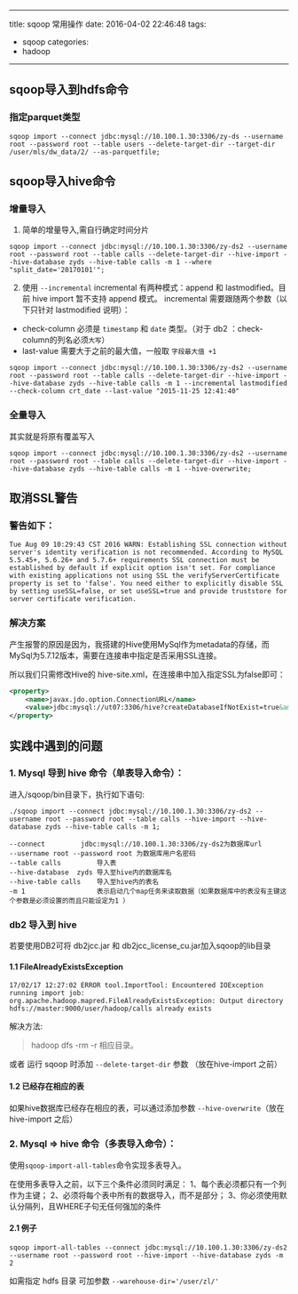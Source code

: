 
---
title: sqoop 常用操作
date: 2016-04-02 22:46:48
tags: 
  - sqoop
categories:
  - hadoop
---

## sqoop导入到hdfs命令
### 指定parquet类型

```
sqoop import --connect jdbc:mysql://10.100.1.30:3306/zy-ds --username root --password root --table users --delete-target-dir --target-dir /user/mls/dw_data/2/ --as-parquetfile;
```


## sqoop导入hive命令
### 增量导入
1. 简单的增量导入,需自行确定时间分片

```
sqoop import --connect jdbc:mysql://10.100.1.30:3306/zy-ds2 --username root --password root --table calls --delete-target-dir --hive-import --hive-database zyds --hive-table calls -m 1 --where "split_date='20170101'";
```

2. 使用 `--incremental` 
  incremental 有两种模式：append 和 lastmodified。目前 hive import 暂不支持 append 模式。
  incremental 需要跟随两个参数（以下只针对 lastmodified 说明）：
- check-column 必须是 `timestamp` 和 `date` 类型。（对于 db2 ：check-column的列名必须`大写`）
- last-value 需要大于之前的最大值，一般取 `字段最大值 +1`

```
sqoop import --connect jdbc:mysql://10.100.1.30:3306/zy-ds2 --username root --password root --table calls --delete-target-dir --hive-import --hive-database zyds --hive-table calls -m 1 --incremental lastmodified --check-column crt_date --last-value "2015-11-25 12:41:40"
```

### 全量导入
其实就是将原有覆盖写入

```
sqoop import --connect jdbc:mysql://10.100.1.30:3306/zy-ds2 --username root --password root --table calls --delete-target-dir --hive-import --hive-database zyds --hive-table calls -m 1 --hive-overwrite; 
```

## 取消SSL警告

### 警告如下：
```
Tue Aug 09 10:29:43 CST 2016 WARN: Establishing SSL connection without server's identity verification is not recommended. According to MySQL 5.5.45+, 5.6.26+ and 5.7.6+ requirements SSL connection must be established by default if explicit option isn't set. For compliance with existing applications not using SSL the verifyServerCertificate property is set to 'false'. You need either to explicitly disable SSL by setting useSSL=false, or set useSSL=true and provide truststore for server certificate verification.
```
### 解决方案
 产生报警的原因是因为，我搭建的Hive使用MySql作为metadata的存储，而MySql为5.7.12版本，需要在连接串中指定是否采用SSL连接。

所以我们只需修改Hive的 hive-site.xml，在连接串中加入指定SSL为false即可：

```xml
<property>
    <name>javax.jdo.option.ConnectionURL</name>
    <value>jdbc:mysql://ut07:3306/hive?createDatabaseIfNotExist=true&amp;useUnicode=true&amp;characterEncoding=UTF-8&amp;useSSL=false</value>
</property>
```

## 实践中遇到的问题
### 1. Mysql 导到 hive 命令（单表导入命令）：

进入/sqoop/bin目录下，执行如下语句:

```
./sqoop import --connect jdbc:mysql://10.100.1.30:3306/zy-ds2 --username root --password root --table calls --hive-import --hive-database zyds --hive-table calls -m 1; 
```

```
--connect         jdbc:mysql://10.100.1.30:3306/zy-ds2为数据库url
--username root --password root 为数据库用户名密码
--table calls         导入表
--hive-database  zyds 导入至hive内的数据库名
--hive-table calls    导入至hive内的表名
-m 1                  表示启动几个map任务来读取数据（如果数据库中的表没有主键这个参数是必须设置的而且只能设定为1 ）
```
### db2 导入到 hive 
若要使用DB2可将 db2jcc.jar 和 db2jcc_license_cu.jar加入sqoop的lib目录


#### 1.1 FileAlreadyExistsException

	17/02/17 12:27:02 ERROR tool.ImportTool: Encountered IOException running import job: org.apache.hadoop.mapred.FileAlreadyExistsException: Output directory hdfs://master:9000/user/hadoop/calls already exists

解决方法: 
> hadoop dfs -rm -r 相应目录。

或者
运行 sqoop 时添加 `--delete-target-dir` 参数 （放在hive-import 之前）

#### 1.2 已经存在相应的表
如果hive数据库已经存在相应的表，可以通过添加参数  `--hive-overwrite`（放在hive-import 之后）

### 2. Mysql => hive 命令（多表导入命令）：
使用`sqoop-import-all-tables`命令实现多表导入。

在使用多表导入之前，以下三个条件必须同时满足：
           1、每个表必须都只有一个列作为主键；
           2、必须将每个表中所有的数据导入，而不是部分；
           3、你必须使用默认分隔列，且WHERE子句无任何强加的条件

#### 2.1 例子

```
sqoop import-all-tables --connect jdbc:mysql://10.100.1.30:3306/zy-ds2 --username root --password root --hive-import --hive-database zyds -m 2
```

如需指定 hdfs 目录 可加参数 `--warehouse-dir='/user/zl/'`




